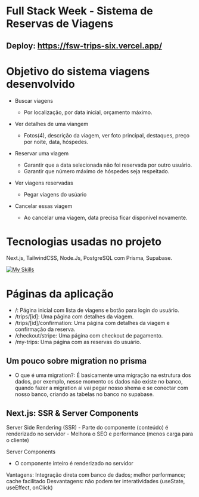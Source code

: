 # Full Stack Week - Sistema de Reservas de Viagens

## Deploy: https://fsw-trips-six.vercel.app/



# Objetivo do sistema viagens desenvolvido
- Buscar viagens
	- Por localização, por data inicial, orçamento máximo.

- Ver detalhes de uma viangem
	- Fotos(4), descrição da viagem, ver foto principal, destaques, preço por noite, data, hóspedes.

- Reservar uma viagem
	- Garantir que a data selecionada não foi reservada por outro usuário.
	- Garantir que número máximo de hóspedes seja respeitado.

- Ver viagens reservadas
 	- Pegar viagens do usúario

- Cancelar essas viagem
	- Ao cancelar uma viagem, data precisa ficar disponivel novamente.


# Tecnologias usadas no projeto
Next.js, TailwindCSS, Node.Js, PostgreSQL com Prisma, Supabase.

[![My Skills](https://skillicons.dev/icons?i=nextjs,tailwindcss,nodejs,postgres,prisma,supabase,&perline=10)](https://skillicons.dev)

# Páginas da aplicação
- /: Página inicial com lista de viagens e botão para login do usuário.
- /trips/[id]: Uma página com detalhes da viagem.
- /trips/[id]/confirmation: Uma página com detalhes da viagem e confirmação da reserva.
- /checkout/stripe: Uma página com checkout de pagamento.
- /my-trips: Uma página com as reservas do usuário.


## Um pouco sobre migration no prisma
- O que é uma migration?: É basicamente uma migração na estrutura dos dados,
por exemplo, nesse momento os dados não existe no banco, quando fazer a migration ai vai
pegar nosso shema e se conectar com nosso banco, criando as tabelas no banco no supabase.

##  Next.js: SSR & Server Components 
Server Side Rendering  (SSR)
 	- Parte do componente (conteúdo) é renderizado no servidor
 	- Melhora o SEO e performance (menos carga para o cliente)

Server Components
- O componente inteiro é renderizado no servidor

Vantagens: Integração direta com banco de dados; melhor performance; cache facilitado
Desvantagens: não podem ter interatividades (useState, useEffect, onClick)





